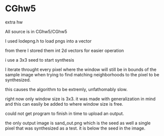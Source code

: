 # CGhw5
extra hw

All source is in CGhw5/CGhw5

I used lodepng.h to load pngs into a vector

from there I stored them int 2d vectors for easier operation

i use a 3x3 seed to start synthesis

I iterate throught every pixel where the window will still be in bounds of the sample image when trying to find matching neighborhoods to the pixel to be synthesized.

this causes the algorithm to be extremly, unfathomably slow.

right now only window size is 3x3. it was made with generalization in mind and this can easily be added to where window size is free.

could not get program to finish in time to upload an output.

the only output image is sand_out.png which is the seed as well a single pixel that was synthesized as a test. it is below the seed in the image.
